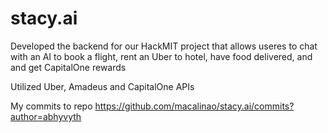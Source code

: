 # stacy.ai


Developed the backend for our HackMIT project that allows useres to chat with an AI to book a flight, rent an Uber to hotel, have food delivered, and and get CapitalOne rewards


Utilized Uber, Amadeus and CapitalOne APIs

My commits to repo https://github.com/macalinao/stacy.ai/commits?author=abhyvyth
